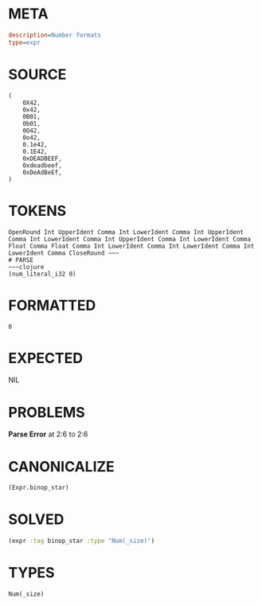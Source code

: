 # META
~~~ini
description=Number formats
type=expr
~~~
# SOURCE
~~~roc
(
    0X42,
    0x42,
    0B01,
    0b01,
    0O42,
    0o42,
    0.1e42,
    0.1E42,
    0xDEADBEEF,
    0xdeadbeef,
    0xDeAdBeEf,
)
~~~
# TOKENS
~~~text
OpenRound Int UpperIdent Comma Int LowerIdent Comma Int UpperIdent Comma Int LowerIdent Comma Int UpperIdent Comma Int LowerIdent Comma Float Comma Float Comma Int LowerIdent Comma Int LowerIdent Comma Int LowerIdent Comma CloseRound ~~~
# PARSE
~~~clojure
(num_literal_i32 0)
~~~
# FORMATTED
~~~roc
0
~~~
# EXPECTED
NIL
# PROBLEMS
**Parse Error**
at 2:6 to 2:6

# CANONICALIZE
~~~clojure
(Expr.binop_star)
~~~
# SOLVED
~~~clojure
(expr :tag binop_star :type "Num(_size)")
~~~
# TYPES
~~~roc
Num(_size)
~~~
